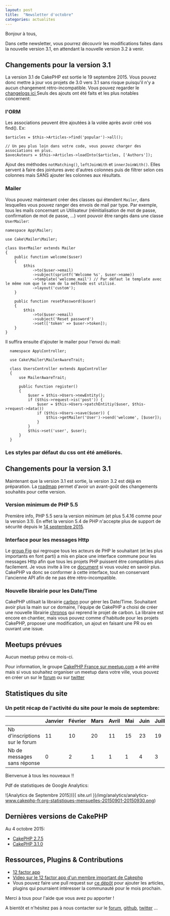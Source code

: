 ```yaml
---
layout: post
title:  "Newsletter d'octobre"
categories: actualites
---
```


Bonjour à tous,

Dans cette newsletter, vous pourrez découvrir les modifications faites dans la
nouvelle version 3.1, en attendant la nouvelle version 3.2 à venir.

## Changements pour la version 3.1

La version 3.1 de CakePHP est sortie le 19 septembre 2015. Vous pouvez donc mettre à jour vos projets de 3.0 vers 3.1 sans risque puisqu'il n'y a aucun changement rétro-incompatible. Vous pouvez regarder le [changelogs ici ](http://bakery.cakephp.org/2015/09/19/cakephp_3_1_0_released.html) Seuls des ajouts ont été faits et les plus notables concernent:

### l'ORM

Les associations peuvent être ajoutées à la volée après avoir créé vos find(). Ex:

    $articles = $this->Articles->find('popular')->all();

    // Un peu plus loin dans votre code, vous pouvez charger des associations en plus.
    $avecAuteurs = $this->Articles->loadInto($articles, ['Authors']);

Ajout des méthodes `notMatching()`, `leftJoinWith` et `innerJoinWith()`. Elles
servent à faire des jointures avec d'autres colonnes puis de filtrer selon ces
colonnes mais SANS ajouter les colonnes aux résultats.

### Mailer

Vous pouvez maintenant créer des classes qui étendent `Mailer`, dans lesquelles
vous pouvez ranger des envois de mail par type. Par exemple, tous les mails
concernant un Utilisateur (réinitialisation de mot de passe, confirmation de mot de passe, ...) vont pouvoir être rangés dans une classe `UserMailer`:

    namespace App\Mailer;

    use Cake\Mailer\Mailer;

    class UserMailer extends Mailer
    {
        public function welcome($user)
        {
            $this
                ->to($user->email)
                ->subject(sprintf('Welcome %s', $user->name))
                ->template('welcome_mail') // Par défaut le template avec le même nom que le nom de la méthode est utilisé.
                ->layout('custom');
        }

        public function resetPassword($user)
        {
            $this
                ->to($user->email)
                ->subject('Reset password')
                ->set(['token' => $user->token]);
        }
    }

  Il suffira ensuite d'ajouter le mailer pour l'envoi du mail:

      namespace App\Controller;

      use Cake\Mailer\MailerAwareTrait;

      class UsersController extends AppController
      {
          use MailerAwareTrait;

          public function register()
          {
              $user = $this->Users->newEntity();
              if ($this->request->is('post')) {
                  $user = $this->Users->patchEntitiy($user, $this->request->data())
                  if ($this->Users->save($user)) {
                      $this->getMailer('User')->send('welcome', [$user]);
                  }
              }
              $this->set('user', $user);
          }
      }

### Les styles par défaut du css ont été améliorés.

## Changements pour la version 3.1

Maintenant que la version 3.1 est sortie, la version 3.2 est déjà en
préparation. La [roadmap](https://github.com/cakephp/cakephp/wiki/3.2-Roadmap)
permet d'avoir un avant-goût des changements souhaités pour cette version.

### Version minimum de PHP 5.5

Première info, PHP 5.5 sera la version minimum (et plus 5.4.16 comme pour la version 3.1). En effet la version 5.4 de PHP n'accepte plus de support de sécurité depuis le [14 septembre 2015](http://php.net/supported-versions.php).

### Interface pour les messages Http

Le [group Fig](http://www.php-fig.org/) qui regroupe tous les acteurs de PHP le souhaitant (et les plus importants en font parti) a mis en place une interface
commune pour les messages Http afin que tous les projets PHP puissent être
compatibles plus facilement. Je vous invite à lire ce [document](http://www.php-fig.org/psr/psr-7/) si vous voulez en savoir plus.
CakePHP va donc se conformer à cette interface, tout en conservant l'ancienne
API afin de ne pas être rétro-incompatible.

### Nouvelle librairie pour les Date/Time

CakePHP utilisait la librairie [carbon](https://github.com/briannesbitt/Carbon)
pour gérer les Date/Time. Souhaitant avoir plus la main sur ce domaine,
l'équipe de CakePHP a choisi de créer une nouvelle librairie [chronos](https://github.com/cakephp/chronos) qui reprend le projet de carbon.
La libraire est encore en chantier, mais vous pouvez comme d'habitude pour les
projets CakePHP, proposer une modification, un ajout en faisant une PR ou en
ouvrant une issue.

Meetups prévues
---------------

Aucun meetup prévu ce mois-ci.

Pour information, le groupe [CakePHP France sur meetup.com](http://www.meetup.com/fr/CakePHP-France) a été arrêté mais si vous souhaitez organiser un meetup dans votre
ville, vous pouvez en créer un sur le
[forum](http://forum.cakephp-fr.org/viewtopic.php?id=7291) ou sur
[twitter](https://twitter.com/cakephpfr)

Statistiques du site
--------------------

### Un petit récap de l'activité du site pour le mois de septembre:


|                                 |Janvier | Février |   Mars   |  Avril |  Mai  |  Juin  |  Juillet  |  Août  |  Septembre  |
|---------------------------------|--------|---------|----------|--------|-------|--------|-----------|--------|-------------|
|Nb d'inscriptions sur le forum   |   11   |   10    |    20    | 11     |  15   |  23    |   19      |  10    |       12    |
|Nb de messages sans réponse      |   0    |   2     |    1     |  1     |   1   |   4    |    3      |   0    |       12    |

Bienvenue à tous les nouveaux !!

Pdf de statistiques de Google Analytics:

![Analytics de Septembre 2015]({{ site.url }}/img/analytics/analytics-www.cakephp-fr.org-statistiques-mensuelles-20150901-20150930.png)

Dernières versions de CakePHP
-----------------------------

Au 4 octobre 2015:

- [CakePHP 2.7.5](https://github.com/cakephp/cakephp/releases/tag/2.7.5)
- [CakePHP 3.1.0](https://github.com/cakephp/cakephp/releases/tag/3.1.0)

Ressources, Plugins & Contributions
-----------------------------------

- [12 factor app](http://12factor.net/)
- [Video sur le 12 factor app d'un membre important de Cakephp](https://www.youtube.com/watch?v=Kye8yaq4jqk)
- Vous pouvez faire une pull request sur [ce dépôt](https://github.com/cakephp-fr/cakephp-fr.github.io/blob/master/_drafts/2015-11-01-newsletter-novembre-2015.md) pour ajouter les articles, plugins qui pourraient intéresser la communauté
pour le mois prochain.


Merci à tous pour l'aide que vous avez pu apporter !


A bientôt et n'hésitez pas à nous contacter sur le
[forum](http://forum.cakephp-fr.org), [github](https://github.com/cakephp-fr), [twitter](https://twitter.com/cakephpfr) ...
